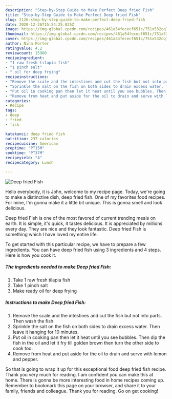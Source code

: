 ```yaml
---
description: "Step-by-Step Guide to Make Perfect Deep fried Fish"
title: "Step-by-Step Guide to Make Perfect Deep fried Fish"
slug: 2126-step-by-step-guide-to-make-perfect-deep-fried-fish
date: 2020-12-26T15:54:25.025Z
image: https://img-global.cpcdn.com/recipes/461a54fececf651c/751x532cq70/deep-fried-fish-recipe-main-photo.jpg
thumbnail: https://img-global.cpcdn.com/recipes/461a54fececf651c/751x532cq70/deep-fried-fish-recipe-main-photo.jpg
cover: https://img-global.cpcdn.com/recipes/461a54fececf651c/751x532cq70/deep-fried-fish-recipe-main-photo.jpg
author: Nina Porter
ratingvalue: 4.2
reviewcount: 15900
recipeingredient:
- "1 raw fresh tilapia fish"
- "1 pinch salt"
- " oil for deep frying"
recipeinstructions:
- "Remove the scale and the intestines and cut the fish but not into parts. Then wash the fish"
- "Sprinkle the salt on the fish on both sides to drain excess water. Then leave it hanging for 10 minutes."
- "Put oil in cooking pan then let it heat until you see bubbles. Then dip the fish in the oil and let it fry till golden brown then turn the other side to cook too."
- "Remove from heat and put aside for the oil to drain and serve with lemon and pepper."
categories:
- Recipe
tags:
- deep
- fried
- fish

katakunci: deep fried fish 
nutrition: 237 calories
recipecuisine: American
preptime: "PT15M"
cooktime: "PT37M"
recipeyield: "4"
recipecategory: Lunch

---
```



![Deep fried Fish](https://img-global.cpcdn.com/recipes/461a54fececf651c/751x532cq70/deep-fried-fish-recipe-main-photo.jpg)

Hello everybody, it is John, welcome to my recipe page. Today, we're going to make a distinctive dish, deep fried fish. One of my favorites food recipes. For mine, I'm gonna make it a little bit unique. This is gonna smell and look delicious.

Deep fried Fish is one of the most favored of current trending meals on earth. It is simple, it's quick, it tastes delicious. It is appreciated by millions every day. They are nice and they look fantastic. Deep fried Fish is something which I have loved my entire life.




To get started with this particular recipe, we have to prepare a few ingredients. You can have deep fried fish using 3 ingredients and 4 steps. Here is how you cook it.

<!--inarticleads1-->

##### The ingredients needed to make Deep fried Fish:

1. Take 1 raw fresh tilapia fish
1. Take 1 pinch salt
1. Make ready  oil for deep frying




<!--inarticleads2-->

##### Instructions to make Deep fried Fish:

1. Remove the scale and the intestines and cut the fish but not into parts. Then wash the fish
1. Sprinkle the salt on the fish on both sides to drain excess water. Then leave it hanging for 10 minutes.
1. Put oil in cooking pan then let it heat until you see bubbles. Then dip the fish in the oil and let it fry till golden brown then turn the other side to cook too.
1. Remove from heat and put aside for the oil to drain and serve with lemon and pepper.




So that is going to wrap it up for this exceptional food deep fried fish recipe. Thank you very much for reading. I am confident you can make this at home. There is gonna be more interesting food in home recipes coming up. Remember to bookmark this page on your browser, and share it to your family, friends and colleague. Thank you for reading. Go on get cooking!
